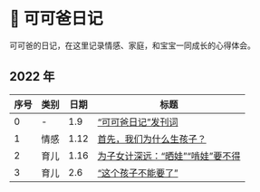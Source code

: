 # 👶 可可爸日记

可可爸的日记，在这里记录情感、家庭，和宝宝一同成长的心得体会。

## 2022 年

| 序号 | 类别 | 日期 | 标题                                                  |
| ---- | ---- | ---- | ----------------------------------------------------- |
| 0    | -    | 1.9  | [“可可爸日记”发刊词](/kekeba/2022/0109)               |
| 1    | 情感 | 1.12 | [首先，我们为什么生孩子？](/kekeba/2022/0112)         |
| 2    | 育儿 | 1.16 | [为子女计深远：“晒娃”“啃娃”要不得](/kekeba/2022/0116) |
| 3    | 育儿 | 2.6  | [“这个孩子不能要了”](/kekeba/2022/0206)               |
